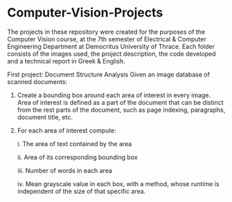 # Computer-Vision-Projects
The projects in these repository were created for the purposes of the Computer Vision course, at the 7th semester of Electrical &amp; Computer Engineering Department at Democritus University of Thrace. Each folder consists of the images used, the project description, the code developed and a technical report in Greek &amp; English.



First project: Document Structure Analysis
Given an image database of scanned documents:
1) Create a bounding box around each area of interest in every image. Area of interest is defined as a part of the document that can be distinct from the rest parts of the document, such as page indexing, paragraphs, document title, etc.
2) For each area of interest compute:
  
     i. The area of text contained by the area

     ii. Area of its corresponding bounding box

     iii. Number of words in each area

     iv. Mean grayscale value in each box, with a method, whose runtime is independent of the size of that specific area.
